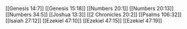 [[Genesis 14:7]]
[[Genesis 15:18]]
[[Numbers 20:1]]
[[Numbers 20:13]]
[[Numbers 34:5]]
[[Joshua 13:3]]
[[2 Chronicles 20:2]]
[[Psalms 106:32]]
[[Isaiah 27:12]]
[[Ezekiel 47:10]]
[[Ezekiel 47:15]]
[[Ezekiel 47:19]]

